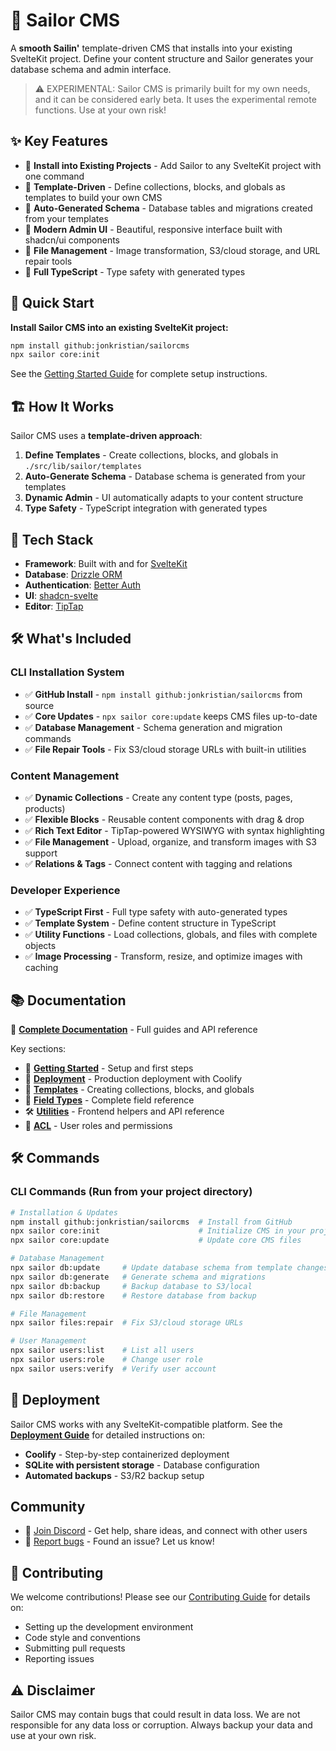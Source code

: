 # 🌊 Sailor CMS

A **smooth Sailin'** template-driven CMS that installs into your existing SvelteKit project. Define your content structure and Sailor generates your database schema and admin interface.

> ⚠️ EXPERIMENTAL: Sailor CMS is primarily built for my own needs, and it can be considered early beta. It uses the experimental remote functions. Use at your own risk!

## ✨ Key Features

- 🚀 **Install into Existing Projects** - Add Sailor to any SvelteKit project with one command
- 🎯 **Template-Driven** - Define collections, blocks, and globals as templates to build your own CMS
- 🔄 **Auto-Generated Schema** - Database tables and migrations created from your templates
- 🎨 **Modern Admin UI** - Beautiful, responsive interface built with shadcn/ui components
- 📁 **File Management** - Image transformation, S3/cloud storage, and URL repair tools
- 🔧 **Full TypeScript** - Type safety with generated types

## 🚀 Quick Start

**Install Sailor CMS into an existing SvelteKit project:**

```bash
npm install github:jonkristian/sailorcms
npx sailor core:init
```

See the [Getting Started Guide](https://jonkristian.github.io/sailorcms/getting-started) for complete setup instructions.

## 🏗️ How It Works

Sailor CMS uses a **template-driven approach**:

1. **Define Templates** - Create collections, blocks, and globals in `./src/lib/sailor/templates`
2. **Auto-Generate Schema** - Database schema is generated from your templates
3. **Dynamic Admin** - UI automatically adapts to your content structure
4. **Type Safety** - TypeScript integration with generated types

## 🚀 Tech Stack

- **Framework**: Built with and for [SvelteKit](https://svelte.dev/)
- **Database**: [Drizzle ORM](https://orm.drizzle.team/)
- **Authentication**: [Better Auth](https://better-auth.com/)
- **UI**: [shadcn-svelte](https://shadcn-svelte.com/)
- **Editor**: [TipTap](https://tiptap.dev/)

## 🛠️ What's Included

### CLI Installation System

- ✅ **GitHub Install** - `npm install github:jonkristian/sailorcms` from source
- ✅ **Core Updates** - `npx sailor core:update` keeps CMS files up-to-date
- ✅ **Database Management** - Schema generation and migration commands
- ✅ **File Repair Tools** - Fix S3/cloud storage URLs with built-in utilities

### Content Management

- ✅ **Dynamic Collections** - Create any content type (posts, pages, products)
- ✅ **Flexible Blocks** - Reusable content components with drag & drop
- ✅ **Rich Text Editor** - TipTap-powered WYSIWYG with syntax highlighting
- ✅ **File Management** - Upload, organize, and transform images with S3 support
- ✅ **Relations & Tags** - Connect content with tagging and relations

### Developer Experience

- ✅ **TypeScript First** - Full type safety with auto-generated types
- ✅ **Template System** - Define content structure in TypeScript
- ✅ **Utility Functions** - Load collections, globals, and files with complete objects
- ✅ **Image Processing** - Transform, resize, and optimize images with caching

## 📚 Documentation

📖 **[Complete Documentation](https://jonkristian.github.io/sailorcms/)** - Full guides and API reference

Key sections:

- 🚀 **[Getting Started](https://jonkristian.github.io/sailorcms/getting-started)** - Setup and first steps
- 🚢 **[Deployment](https://jonkristian.github.io/sailorcms/deployment-guide)** - Production deployment with Coolify
- 📝 **[Templates](https://jonkristian.github.io/sailorcms/core-concepts/templates)** - Creating collections, blocks, and globals
- 🔧 **[Field Types](https://jonkristian.github.io/sailorcms/core-concepts/field-types)** - Complete field reference
- 🛠️ **[Utilities](https://jonkristian.github.io/sailorcms/reference/utilities)** - Frontend helpers and API reference
- 🔐 **[ACL](https://jonkristian.github.io/sailorcms/rbac/acl)** - User roles and permissions

## 🛠️ Commands

### CLI Commands (Run from your project directory)

```bash
# Installation & Updates
npm install github:jonkristian/sailorcms  # Install from GitHub
npx sailor core:init                      # Initialize CMS in your project
npx sailor core:update                    # Update core CMS files

# Database Management
npx sailor db:update     # Update database schema from template changes
npx sailor db:generate   # Generate schema and migrations
npx sailor db:backup     # Backup database to S3/local
npx sailor db:restore    # Restore database from backup

# File Management
npx sailor files:repair  # Fix S3/cloud storage URLs

# User Management
npx sailor users:list    # List all users
npx sailor users:role    # Change user role
npx sailor users:verify  # Verify user account
```

## 🚢 Deployment

Sailor CMS works with any SvelteKit-compatible platform. See the **[Deployment Guide](https://jonkristian.github.io/sailorcms/deployment-guide)** for detailed instructions on:

- **Coolify** - Step-by-step containerized deployment
- **SQLite with persistent storage** - Database configuration
- **Automated backups** - S3/R2 backup setup

## Community

- 💬 [Join Discord](https://discord.gg/7nfRqRyTZx) - Get help, share ideas, and connect with other users
- 🐛 [Report bugs](https://github.com/jonkristian/sailorcms/issues) - Found an issue? Let us know!

## 🤝 Contributing

We welcome contributions! Please see our [Contributing Guide](docs/contributing.md) for details on:

- Setting up the development environment
- Code style and conventions
- Submitting pull requests
- Reporting issues

## ⚠️ Disclaimer

Sailor CMS may contain bugs that could result in data loss. We are not responsible for any data loss or corruption. Always backup your data and use at your own risk.
